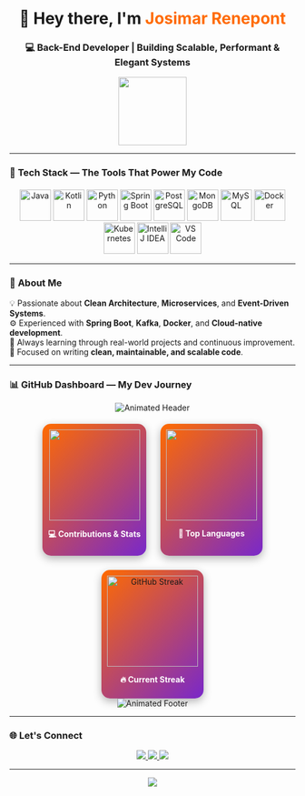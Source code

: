 <!-- Header com animação e destaque -->
<h1 align="center">👋 Hey there, I'm <span style="color:#FF6B00;">Josimar Renepont</span></h1>
<h3 align="center">💻 Back-End Developer | Building Scalable, Performant & Elegant Systems</h3>

<p align="center">
  <img src="https://media.giphy.com/media/QpVUMRUJGokfqXyfa1/giphy.gif" width="120px">
</p>

---

### 🚀 **Tech Stack — The Tools That Power My Code**

<div align="center" style="margin-top: 20px;">
  <img alt="Java" height="55" src="https://cdn.jsdelivr.net/gh/devicons/devicon/icons/java/java-original.svg" />
  <img alt="Kotlin" height="55" src="https://cdn.jsdelivr.net/gh/devicons/devicon/icons/kotlin/kotlin-original.svg" />
  <img alt="Python" height="55" src="https://cdn.jsdelivr.net/gh/devicons/devicon/icons/python/python-original.svg" />
  <img alt="Spring Boot" height="55" src="https://cdn.jsdelivr.net/gh/devicons/devicon/icons/spring/spring-original.svg" />
  <img alt="PostgreSQL" height="55" src="https://cdn.jsdelivr.net/gh/devicons/devicon/icons/postgresql/postgresql-original.svg" />
  <img alt="MongoDB" height="55" src="https://cdn.jsdelivr.net/gh/devicons/devicon/icons/mongodb/mongodb-original.svg" />
  <img alt="MySQL" height="55" src="https://cdn.jsdelivr.net/gh/devicons/devicon/icons/mysql/mysql-original.svg" />
  <img alt="Docker" height="55" src="https://cdn.jsdelivr.net/gh/devicons/devicon/icons/docker/docker-original.svg" />
  <img alt="Kubernetes" height="55" src="https://cdn.jsdelivr.net/gh/devicons/devicon/icons/kubernetes/kubernetes-plain.svg" />
  <img alt="IntelliJ IDEA" height="55" src="https://cdn.jsdelivr.net/gh/devicons/devicon/icons/intellij/intellij-original.svg" />
  <img alt="VS Code" height="55" src="https://cdn.jsdelivr.net/gh/devicons/devicon/icons/vscode/vscode-original.svg" />
</div>

---

### 🧠 **About Me**
💡 Passionate about **Clean Architecture**, **Microservices**, and **Event-Driven Systems**.  
⚙️ Experienced with **Spring Boot**, **Kafka**, **Docker**, and **Cloud-native development**.  
🚀 Always learning through real-world projects and continuous improvement.  
🎯 Focused on writing **clean, maintainable, and scalable code**.

---

### 📊 **GitHub Dashboard — My Dev Journey**

<div align="center">

<!-- Fundo gradiente animado -->
<img src="https://capsule-render.vercel.app/api?type=waving&color=0:FF6B00,100:7928CA&height=50&section=header" alt="Animated Header"/>

<div style="display:flex; justify-content:center; flex-wrap: wrap; gap:25px; margin-top:20px;">

  <!-- GitHub Stats 3D -->
  <div style="border-radius: 15px; box-shadow: 0 5px 15px rgba(0,0,0,0.3); padding: 10px; background: linear-gradient(135deg,#FF6B00,#7928CA);">
    <img height="160em" src="https://github-readme-stats.vercel.app/api?username=josimarrenepont&show_icons=true&theme=radical&hide_border=true&include_all_commits=true&count_private=true"/>
    <p align="center" style="color:white; font-weight:bold;">💻 Contributions & Stats</p>
  </div>

  <!-- Top Languages 3D -->
  <div style="border-radius: 15px; box-shadow: 0 5px 15px rgba(0,0,0,0.3); padding: 10px; background: linear-gradient(135deg,#FF6B00,#7928CA);">
    <img height="160em" src="https://github-readme-stats.vercel.app/api/top-langs/?username=Josimarrenepont&layout=compact&langs_count=8&theme=radical&hide_border=true"/>
    <p align="center" style="color:white; font-weight:bold;">📝 Top Languages</p>
  </div>

  <!-- GitHub Streak 3D -->
  <div style="border-radius: 15px; box-shadow: 0 5px 15px rgba(0,0,0,0.3); padding: 10px; background: linear-gradient(135deg,#FF6B00,#7928CA);">
    <a href="https://git.io/streak-stats">
      <img height="160em" src="http://github-readme-streak-stats.herokuapp.com?user=josimarrenepont&theme=radical&hide_border=true" alt="GitHub Streak"/>
    </a>
    <p align="center" style="color:white; font-weight:bold;">🔥 Current Streak</p>
  </div>

</div>

<!-- Footer animado -->
<img src="https://capsule-render.vercel.app/api?type=waving&color=0:7928CA,100:FF6B00&height=50&section=footer" alt="Animated Footer"/>

</div>

---

### 🌐 **Let's Connect**

<div align="center">
  <a href="mailto:contatorajnrenepont@hotmail.com">
    <img src="https://img.shields.io/badge/Hotmail-0078D4?style=for-the-badge&logo=microsoft-outlook&logoColor=white"/>
  </a>
  <a href="mailto:contatorajnrenepont@gmail.com">
    <img src="https://img.shields.io/badge/Gmail-EA4335?style=for-the-badge&logo=gmail&logoColor=white"/>
  </a>
  <a href="https://www.linkedin.com/in/josimar-renepont/" target="_blank">
    <img src="https://img.shields.io/badge/LinkedIn-0A66C2?style=for-the-badge&logo=linkedin&logoColor=white"/>
  </a>
</div>

---

<p align="center">
  <img src="https://capsule-render.vercel.app/api?type=waving&color=0:FF6B00,100:7928CA&height=100&section=footer"/>
</p>
